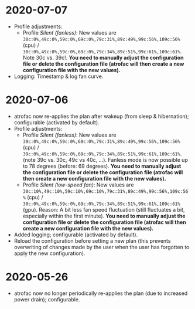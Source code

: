 # 2020-07-07

 * Profile adjustments:
   * Profile *Silent (fanless)*: New values are `30c:0%,49c:0%,59c:0%,69c:0%,79c:31%,89c:49%,99c:56%,109c:56%` (cpu) / `30c:0%,49c:0%,59c:0%,69c:0%,79c:34%,89c:51%,99c:61%,109c:61%`. Note 30c vs. 39c!. **You need to manually adjust the configuration file or delete the configuration file (atrofac will then create a new configuration file with the new values).**
 * Logging: Timestamp & log fan curve.

# 2020-07-06
 
 * atrofac now re-applies the plan after wakeup (from sleep & hibernation); configurable (activated by default).
 * Profile adjustments:
   * Profile *Silent (fanless)*: New values are `39c:0%,49c:0%,59c:0%,69c:0%,79c:31%,89c:49%,99c:56%,109c:56%` (cpu) / `39c:0%,49c:0%,59c:0%,69c:0%,79c:34%,89c:51%,99c:61%,109c:61%`. (note 39c vs. 30c, 49c vs 40c, ...). Fanless mode is now possible up to 78 degrees (before: 69 degrees). **You need to manually adjust the configuration file or delete the configuration file (atrofac will then create a new configuration file with the new values).**
   * Profile *Silent (low-speed fan)*: New values are `30c:10%,49c:10%,59c:10%,69c:10%,79c:31%,89c:49%,99c:56%,109c:56%` (cpu) / `30c:0%,49c:0%,59c:0%,69c:0%,79c:34%,89c:51%,99c:61%,109c:61%` (gpu). Reason: A bit less fan speed fluctuation (still fluctuates a bit, especially within the first minute). **You need to manually adjust the configuration file or delete the configuration file (atrofac will then create a new configuration file with the new values).**
 * Added logging; configurable (activated by default).
 * Reload the configuration before setting a new plan (this prevents overwriting of changes made by the user when the user has forgotten to apply the new configuration).
 
# 2020-05-26

 * atrofac now no longer periodically re-applies the plan (due to increased power drain); configurable.